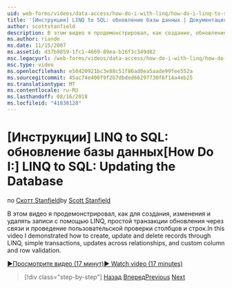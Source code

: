 ```yaml
---
uid: web-forms/videos/data-access/how-do-i-with-linq/how-do-i-linq-to-sql-updating-the-database
title: '[Инструкции] LINQ to SQL: обновление базы данных | Документация Майкрософт'
author: scottstanfield
description: В этом видео я продемонстрировал, как создание, обновление и удаление записи с помощью LINQ, простые транзакции обновления через связи и настраиваемый столбец и...
ms.author: riande
ms.date: 11/15/2007
ms.assetid: d37b9859-1fc1-4669-89ea-b16f3c349d82
msc.legacyurl: /web-forms/videos/data-access/how-do-i-with-linq/how-do-i-linq-to-sql-updating-the-database
msc.type: video
ms.openlocfilehash: e50420921bc3e88c51f86ad0ea5aade99fee552a
ms.sourcegitcommit: 45ac74e400f9f2b7dbded66297730f6f14a4eb25
ms.translationtype: MT
ms.contentlocale: ru-RU
ms.lasthandoff: 08/16/2018
ms.locfileid: "41838128"
---
```

<a name="how-do-i-linq-to-sql-updating-the-database"></a><span data-ttu-id="72c4a-103">[Инструкции] LINQ to SQL: обновление базы данных</span><span class="sxs-lookup"><span data-stu-id="72c4a-103">[How Do I:] LINQ to SQL: Updating the Database</span></span>
====================
<span data-ttu-id="72c4a-104">по [Скотт Stanfield](https://github.com/scottstanfield)</span><span class="sxs-lookup"><span data-stu-id="72c4a-104">by [Scott Stanfield](https://github.com/scottstanfield)</span></span>

<span data-ttu-id="72c4a-105">В этом видео я продемонстрировал, как для создания, изменения и удалять записи с помощью LINQ, простой транзакции обновления через связи и проведение пользовательской проверки столбцов и строк.</span><span class="sxs-lookup"><span data-stu-id="72c4a-105">In this video I demonstrated how to create, update and delete records through LINQ, simple transactions, updates across relationships, and custom column and row validation.</span></span>

[<span data-ttu-id="72c4a-106">&#9654;Просмотрите видео (17 минут)</span><span class="sxs-lookup"><span data-stu-id="72c4a-106">&#9654; Watch video (17 minutes)</span></span>](https://channel9.msdn.com/Blogs/ASP-NET-Site-Videos/how-do-i-linq-to-sql-updating-the-database)

> [!div class="step-by-step"]
> <span data-ttu-id="72c4a-107">[Назад](how-do-i-linq-to-sql-querying-the-database.md)
> [Вперед](how-do-i-linq-to-sql-linqdatasource.md)</span><span class="sxs-lookup"><span data-stu-id="72c4a-107">[Previous](how-do-i-linq-to-sql-querying-the-database.md)
[Next](how-do-i-linq-to-sql-linqdatasource.md)</span></span>
